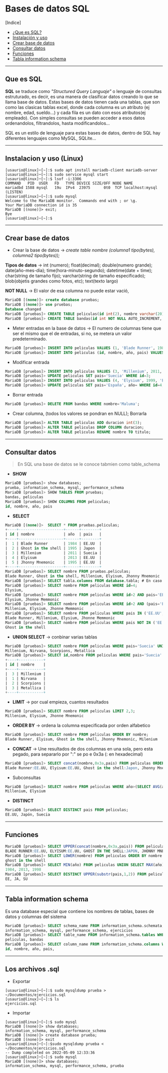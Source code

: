 # Bases de datos SQL

\[Indice]

 - [¿Que es SQL?](#que-es-sql)
 - [Instalación y uso](#instalacion-y-uso)
 - [Crear base de datos](#crear-base-de-datos)
 - [Consultar datos](#consultar-datos)
 - [Funciones](#funciones)
 - [Tabla information schema](#tabla-information-schema)

----------------------------------------------------------------------

## Que es SQL

**SQL** se traduce como *"Structured Query Languaje"* o lenguaje de consultas estruturado, es decir, es una manera de clasificar datos creando lo que 
se llama base de datos. Estas bases de datos tienen cada una tablas, que son como las clasicas tablas excel, donde cada columna es un atributo (ej nombre, edad, sueldo...) y cada fila es un dato con esos atributos(ej empleado). Con simples consultas se pueden acceder a esos datos ordenandolos, filtrandolos, hasta modificandolos...

SQL es un estilo de lenguaje para estas bases de datos, dentro de SQL hay diferentes lenguajes como MySQL, SQLite...

----------------------------------------------------------------------

## Instalacion y uso (Linux)

```console
[usaurio@linux]─[~]:$ sudo apt install mariadb-client mariadb-server
[usaurio@linux]─[~]:$ sudo service mysql start
[usaurio@linux]─[~]:$ lsof -i:3306                                                                                                                       
COMMAND   PID  USER   FD   TYPE DEVICE SIZE/OFF NODE NAME
mariadbd 1588 mysql   19u  IPv4  23975      0t0  TCP localhost:mysql (LISTEN)
[usaurio@linux]─[~]:$ sudo mysql
Welcome to the MariaDB monitor.  Commands end with ; or \g.
Your MariaDB connection id is 35
MariaDB [(none)]> exit;
Bye
[usaurio@linux]─[~]:$
```

----------------------------------------------------------------------

## Crear base de datos

 - Crear la base de datos -> *create table nombre (columna1 tipo(bytes), columna2 tipo(bytes));*

**Tipos de datos** -> int (numero); float(decimal); double(numero grande); date(año-mes-dia); time(hora-minuto-segundo); datetime(date + time); 
char(string de tamaño fijo); varchar(string de tamaño especificado); blob(objetis grandes como fotos, etc); text(texto largo)

**NOT NULL** -> El valor de esa columna no puede estar vació, 

```sql
MariaDB [(none)]> create database pruebas;
MariaDB [(none)]> use pruebas;
Database changed
MariaDB [pruebas]> CREATE TABLE peliculas(id int(2), nombre varchar(20), año varchar(4), pais varchar(10), PRIMARY KEY(id));  
MariaDB [pruebas]> CREATE TABLE bandas(id int NOT NULL AUTO_INCREMENT, nombre varchar(10) NOT NULL, PRIMARY KEY(id));
```
- Meter entradas en la base de datos -> El numero de columnas tiene que ser el mismo que el de entradas, si no, se metera un valor predeterminado.
```sql
MariaDB [pruebas]> INSERT INTO peliculas VALUES (1, 'Blade Runner', 1984, 'EE.UU');
MariaDB [pruebas]> INSERT INTO peliculas (id, nombre, año, pais) VALUES (2, 'Ghost in the shell', 1995, 'Japon');
```
- Modificar entrada 
```sql
MariaDB [pruebas]> INSERT INTO peliculas VALUES (3, 'Millenium', 2011, 'EE.UU');
MariaDB [pruebas]> UPDATE peliculas SET pais='Suecia' WHERE id=3;
MariaDB [pruebas]> INSERT INTO peliculas VALUES (4, 'Elysium', 1999, 'España');
MariaDB [pruebas]> UPDATE peliculas SET pais='España', año= WHERE id=4;
```
- Borrar entrada
```sql
MariaDB [pruebas]> DELETE FROM bandas WHERE nombre='Maluma';
```
- Crear columna, (todos los valores se pondran en NULL); Borrarla
```sql
MariaDB [pruebas]> ALTER TABLE peliculas ADD duracion int(3);
MariaDB [pruebas]> ALTER TABLE peliculas DROP COLUMN duracion;
MariaDB [pruebas]> ALTER TABLE peliculas RENAME nombre TO titulo;
```
----------------------------------------------------------------------

## Consultar datos 

> En SQL una base de datos se le conoce tabmien como table_schema

- **SHOW**
```sql
MariaDB [pruebas]> show databases;
prueba, information_schema, mysql, performance_schema
MariaDB [pruebas]> SHOW TABLES FROM pruebas; 
bandas, peliculas
MariaDB [pruebas]> SHOW COLUMNS FROM peliculas; 
id, nombre, año, pais
```
- **SELECT**

```sql
MariaDB [(none)]>  SELECT * FROM pruebas.peliculas;
+----+--------------------+------+--------+
| id | nombre             | año  | pais   |
+----+--------------------+------+--------+
|  1 | Blade Runner       | 1984 | EE.UU  |
|  2 | Ghost in the shell | 1995 | Japon  |
|  3 | Millenium          | 2011 | Suecia |
|  4 | Elyisum            | 2013 | EE.UU  |
|  5 | Jhonny Mnemonic    | 1995 | EE.UU  |
+----+--------------------+------+--------+
MariaDB [pruebas]> SELECT nombre FROM pruebas.peliculas;
Blade Runner, Ghost in the shell, Millenium, Elyisum, Jhonny Mnemonic 
MariaDB [pruebas]> SELECT tabla.columns FROM database.tabla; # En caso de haber varias tablas con el mismo nombre
MariaDB [pruebas]> SELECT nombre FROM peliculas WHERE id=4;
Elysium, 
MariaDB [pruebas]> SELECT nombre FROM peliculas WHERE id>2 AND pais='EE.UU';
Elysium, Jhonne Memmonic
MariaDB [pruebas]> SELECT nombre FROM peliculas WHERE id>2 AND (pais='EE.UU' OR pais='Suecia');
Millenium, Elysium, Jhonne Memmonic
MariaDB [pruebas]> SELECT nombre FROM peliculas WHERE pais IN ('EE.UU','Suecia');
Blade Runner, Millenium, Elysium, Jhonne Memmonic
MariaDB [pruebas]> SELECT nombre FROM peliculas WHERE pais NOT IN ('EE.UU','Suecia');
Ghost in the shell
```
- **UNION SELECT** -> conbinar varias tablas 

```sql
MariaDB [pruebas]> SELECT nombre FROM peliculas WHERE pais='Suecia' UNION SELECT nombre from bandas;
Millenium, Nirvana, Scorpions, Metallica
MariaDB [pruebas]> SELECT id,nombre FROM peliculas WHERE pais='Suecia' UNION SELECT id,nombre from bandas;
+----+-----------+
| id | nombre    |
+----+-----------+
|  3 | Millenium |
|  1 | Nirvana   |
|  2 | Scorpions |
|  3 | Metallica |
+----+-----------+
```
- **LIMIT** -> por cual empieza, cuantos resultados  
```sql
MariaDB [pruebas]> SELECT nombre FROM peliculas LIMIT 2,3;
Millenium, Elysium, Jhonne Mnemonic
```
- **ORDER BY** -> ordena la columna especificada por orden alfabetico
```sql
MariaDB [pruebas]> SELECT nombre FROM peliculas ORDER BY nombre;
Blade Runner, Elyisum, Ghost in the shell, Jhonny Mnemonic, Milenium      
```
- **CONCAT** -> Une resultados de dos columnas en una sola, pero esta pegado, para separarlo por ":" se po e 0x3a (: en hexadecimal)
```sql
MariaDB [pruebas]> SELECT concat(nombre,0x3a,pais) FROM peliculas ORDER BY nombre;
Blade Runner:EE.UU, Elyisum:EE.UU, Ghost in the shell:Japon, Jhonny Mnemonic:EE.UU, Milenium:Suecia   
```
 - Subconsultas
```sql
MariaDB [pruebas]> SELECT nombre FROM peliculas WHERE año>(SELECT AVG(año) FROM peliculas);
Millenium, Elysium
```
- **DISTINCT** 
```sql
MariaDB [pruebas]> SELECT DISTINCT pais FROM peliculas;
EE.UU, Japón, Suecia
```

----------------------------------------------------------------------

## Funciones

```sql
MariaDB [pruebas]> SELECT UPPER(concat(nombre,0x3a,pais)) FROM peliculas ORDER BY nombre;
BLADE RUNNER:EE.UU, ELYISUM:EE.UU, GHOST IN THE SHELL:JAPON, JHONNY MNEMONIC:EE.UU, MILENIUM:SUECIA   
MariaDB [pruebas]> SELECT LOWER(nombre) FROM peliculas ORDER BY nombre LIMIT 2,1;
ghost in the shell
MariaDB [pruebas]> SELECT MIN(año) FROM peliculas UNION SELECT MAX(año) FROM peliculas UNION SELECT AVG(año) FROM peliculas;
1984, 2013, 1998
MariaDB [pruebas]> SELECT DISTINCT UPPER(substr(pais,1,2)) FROM peliculas;
EE, JA, SU
```

----------------------------------------------------------------------

## Tabla information schema

Es una database especial que contiene los nombres de tablas, bases de datos y columnas del sistema

```sql
MariaDB [pruebas]> SELECT schema_name FROM information_schema.schemata;
information_schema, mysql, performance_schema, ejercicios
MariaDB [pruebas]> SELECT table_name FROM information_schema.tables WHERE table_schema='prueba';
peliculas, bandas
MariaDB [pruebas]> SELECT column_name FROM information_schema.columns WHERE table_schema='prueba' AND table_name='peliculas';
id, nombre, año, pais, 
```
----------------------------------------------------------------------

## Los archivos .sql

- Exportar
```console
[usaurio@linux]─[~]:$ sudo mysqldump prueba > ~/Documentos/ejercicios.sql
[usaurio@linux]─[~]:$ ls
ejercicios.sql
```
- Importar 
```console
[usaurio@linux]─[~]:$ sudo mysql
MariaDB [(none)]> show databases;
information_schema, mysql, performance_schema
MariaDB [(none)]> create database prueba;
MariaDB [(none)]> exit
[usaurio@linux]─[~]:$sudo mysqldump prueba < ~/Documentos/ejercicios.sql
-- Dump completed on 2022-05-09 12:33:36
[usaurio@linux]─[~]:$ sudo mysql
MariaDB [(none)]> show databases;
information_schema, mysql, performance_schema, prueba
```






